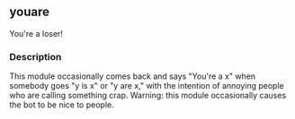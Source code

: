 ## youare

You're a loser!

### Description

This module occasionally comes back and says "You're a x" when somebody goes "y
is x" or "y are x," with the intention of annoying people who are calling
something crap. Warning: this module occasionally causes the bot to be nice to
people.
